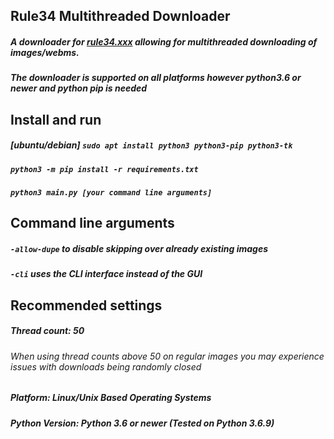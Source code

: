 ## Rule34 Multithreaded Downloader
##### A downloader for [rule34.xxx](https://rule34.xxx) allowing for multithreaded downloading of images/webms.
##### The downloader is supported on all platforms **however python3.6 or newer and python pip is needed**

## Install and run
##### [ubuntu/debian] `sudo apt install python3 python3-pip python3-tk`
##### `python3 -m pip install -r requirements.txt`
##### `python3 main.py [your command line arguments]`

## Command line arguments
##### `-allow-dupe` to disable skipping over already existing images
##### `-cli` uses the CLI interface instead of the GUI

## Recommended settings
##### Thread count: *50*
###### When using thread counts above 50 on regular images you may experience issues with downloads being randomly closed
##### Platform: *Linux/Unix Based Operating Systems*
##### Python Version: *Python 3.6 or newer* (Tested on Python 3.6.9)
